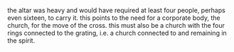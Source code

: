 the altar was heavy and would have required at least four people, perhaps even sixteen, to
carry it. this points to the need for a corporate body, the church, for the move
of the cross. this must also be a church with the four rings connected to the
grating, i.e. a church connected to and remaining in the spirit.
